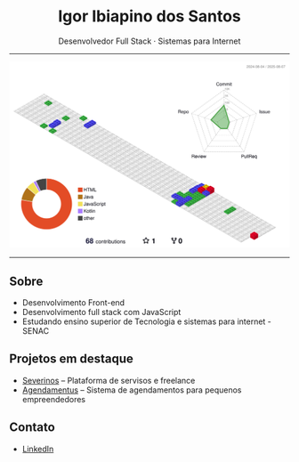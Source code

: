 <h1 align="center">Igor Ibiapino dos Santos</h1>

<p align="center">
  Desenvolvedor Full Stack · Sistemas para Internet
</p>

---

![](./profile-3d-contrib/profile-gitblock.svg)

---

## Sobre

- Desenvolvimento Front-end
- Desenvolvimento full stack com JavaScript
- Estudando ensino superior de Tecnologia e sistemas para internet - SENAC

## Projetos em destaque

- [Severinos](https://github.com/DrWisWis/severinos) – Plataforma de servisos e freelance
- [Agendamentus](https://github.com/DrWisWis/agendamentus) – Sistema de agendamentos para pequenos empreendedores

## Contato

- [LinkedIn](https://br.linkedin.com/in/igor-ibiapino-dos-santos)
